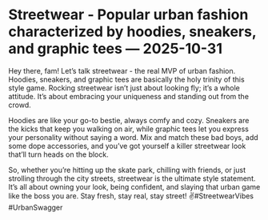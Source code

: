 # Streetwear - Popular urban fashion characterized by hoodies, sneakers, and graphic tees — 2025-10-31

Hey there, fam! Let’s talk streetwear - the real MVP of urban fashion. Hoodies, sneakers, and graphic tees are basically the holy trinity of this style game. Rocking streetwear isn’t just about looking fly; it’s a whole attitude. It’s about embracing your uniqueness and standing out from the crowd.

Hoodies are like your go-to bestie, always comfy and cozy. Sneakers are the kicks that keep you walking on air, while graphic tees let you express your personality without saying a word. Mix and match these bad boys, add some dope accessories, and you’ve got yourself a killer streetwear look that’ll turn heads on the block.

So, whether you’re hitting up the skate park, chilling with friends, or just strolling through the city streets, streetwear is the ultimate style statement. It’s all about owning your look, being confident, and slaying that urban game like the boss you are. Stay fresh, stay real, stay street! ✌️#StreetwearVibes #UrbanSwagger